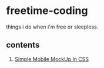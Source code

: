 # freetime-coding

things i do when i'm free or sleepless.

## contents
1. [Simple Mobile MockUp In CSS](mobile-phone-with-css/docs.md)
